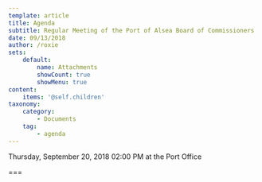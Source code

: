 ```yaml
---
template: article
title: Agenda
subtitle: Regular Meeting of the Port of Alsea Board of Commissioners
date: 09/13/2018
author: /roxie
sets:
    default:
        name: Attachments
        showCount: true
        showMenu: true
content:
    items: '@self.children'
taxonomy:
    category: 
        - Documents
    tag: 
        - agenda
---
```


Thursday, September 20, 2018 02:00 PM at the Port Office

===


